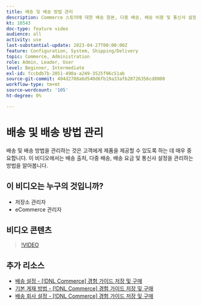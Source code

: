 ```yaml
---
title: 배송 및 배송 방법 관리
description: Commerce 스토어에 대한 배송 원본, 다중 배송, 배송 비용 및 통신사 설정을 구성하는 방법에 대해 알아봅니다.
kt: 10543
doc-type: feature video
audience: all
activity: use
last-substantial-update: 2023-04-27T00:00:00Z
feature: Configuration, System, Shipping/Delivery
topic: Commerce, Administration
role: Admin, Leader, User
level: Beginner, Intermediate
exl-id: fccbdb7b-2051-490a-a249-3525f96c51ab
source-git-commit: 404d2708a6d540d6fb19a33afb20726356cd8000
workflow-type: tm+mt
source-wordcount: '105'
ht-degree: 0%

---
```


# 배송 및 배송 방법 관리

배송 및 배송 방법을 관리하는 것은 고객에게 제품을 제공할 수 있도록 하는 데 매우 중요합니다. 이 비디오에서는 배송 출처, 다중 배송, 배송 요금 및 통신사 설정을 관리하는 방법을 알아봅니다.

## 이 비디오는 누구의 것입니까?

- 저장소 관리자
- eCommerce 관리자

## 비디오 콘텐츠

>[!VIDEO](https://video.tv.adobe.com/v/3410209?quality=12&learn=on&captions=kor)

## 추가 리소스

- [배송 설정 - [!DNL Commerce] 경험 가이드 저장 및 구매](https://experienceleague.adobe.com/docs/commerce-admin/stores-sales/delivery/shipping-settings.html?lang=ko)
- [기본 게재 방법 - [!DNL Commerce] 경험 가이드 저장 및 구매](https://experienceleague.adobe.com/docs/commerce-admin/stores-sales/delivery/delivery.html?lang=ko#basic-delivery-methods)
- [배송 회사 설정 - [!DNL Commerce] 경험 가이드 저장 및 구매](https://experienceleague.adobe.com/docs/commerce-admin/stores-sales/delivery/shipping-carriers/carriers.html?lang=ko)
